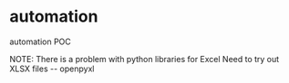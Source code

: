 automation
==========

automation POC

NOTE: There is a problem with python libraries for Excel
Need to try out XLSX files -- openpyxl
